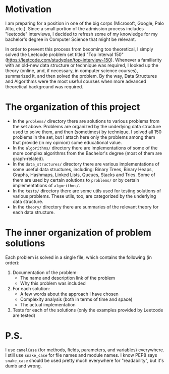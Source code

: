 Motivation
==========
I am preparing for a position in one of the big corps (Microsoft, Google, Palo Alto, etc.). Since a small portion of the admission process 
includes "leetcode" interviews, I decided to refresh some of my knowledge for my bachelor's degree in Computer Science that might be relevant.

In order to prevent this process from becoming too theoretical, I simply solved the Leetcode problem set titled "Top Interval 150" 
(https://leetcode.com/studyplan/top-interview-150). Whenever a familiarity with an old-new data structure or technique was required, I looked up the 
theory (online, and, if necessary, in computer science courses), summarized it, and then solved the problem. By the way, Data Structures and 
Algorithms were the most useful courses when more advanced theoretical background was required.


The organization of this project
================================
- In the `problems/` directory there are solutions to various problems from the set above. Problems are organized by the underlying data structure 
used to solve them, and then (sometimes) by technique. I solved all 150 problems in the set, but I attach here only the problems among them that 
  provide (in my opinion) some educational value.
- In the `algorithms/` directory there are implementations of some of the more complex algorithms from the Bachelor's degree (most of them are 
graph-related).
- In the `data_structures/` directory there are various implementations of some useful data structures, including: Binary Trees, Binary Heaps, 
  Graphs, Hashmaps, Linked Lists, Queues, Stacks and Tries. Some of them are used by certain solutions to `problems/` or by certain 
  implementations of `algorithms/`.
- In the `tests/` directory there are some utils used for testing solutions of various problems. These utils, too, are categorized by the 
underlying data structure.
- In the `theory/` directory there are summaries of the relevant theory for each data structure.


The inner organization of problem solutions
============================================
Each problem is solved in a single file, which contains the following (in order):
1. Documentation of the problem:
    - The name and description link of the problem
    - Why this problem was included
2. For each solution:
    - A few words about the approach I have chosen
    - Complexity analysis (both in terms of time and space)
    - The actual implementation
3. Tests for each of the solutions (only the examples provided by Leetcode are tested)

P.S.
====
I use `camelCase` (for methods, fields, parameters, and variables) everywhere. I still use `snake_case` for file names and module names.
I know PEP8 says `snake_case` should be used pretty much everywhere for "readability", but it's dumb and wrong.
